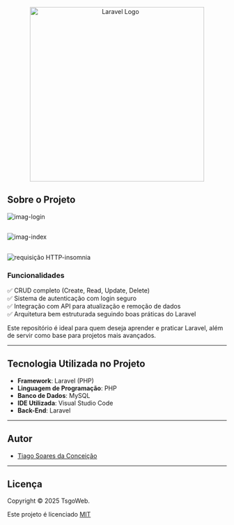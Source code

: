 <p align="center">
  <a href="https://laravel.com" target="_blank">
    <img src="https://raw.githubusercontent.com/laravel/art/master/logo-lockup/5%20SVG/2%20CMYK/1%20Full%20Color/laravel-logolockup-cmyk-red.svg" width="400" alt="Laravel Logo">
  </a>
</p>

## Sobre o Projeto

![imag-login](https://github.com/user-attachments/assets/bcd3cb59-ac41-4cb6-90f5-ab5a27fa380d)

##

![imag-index](https://github.com/user-attachments/assets/878c14df-9759-4c14-aca8-c6e191174462)

##

![requisição HTTP-insomnia](https://github.com/user-attachments/assets/9c27350a-3d7b-40f9-92e8-da2f007dc12e)


### Funcionalidades

✅ CRUD completo (Create, Read, Update, Delete)  
✅ Sistema de autenticação com login seguro  
✅ Integração com API para atualização e remoção de dados  
✅ Arquitetura bem estruturada seguindo boas práticas do Laravel  

Este repositório é ideal para quem deseja aprender e praticar Laravel, além de servir como base para projetos mais avançados.  

---

## Tecnologia Utilizada no Projeto

- **Framework**: Laravel (PHP)  
- **Linguagem de Programação**: PHP  
- **Banco de Dados**: MySQL  
- **IDE Utilizada**: Visual Studio Code  
- **Back-End**: Laravel

---

## Autor

- [Tiago Soares da Conceição](https://www.linkedin.com/in/tsgo27/)


---

## Licença
Copyright © 2025 TsgoWeb.

Este projeto é licenciado [MIT](https://choosealicense.com/licenses/mit/)
